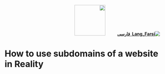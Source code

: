 <div dir="rtl" markdown="1">

[**![Lang_Farsi](https://user-images.githubusercontent.com/125398461/234186932-52f1fa82-52c6-417f-8b37-08fe9250a55f.png) &nbsp;فارسی**](https://github.com/hiddify/Hiddify-Manager/wiki/%D9%86%D8%AD%D9%88%D9%87-%D8%A7%D8%B3%D8%AA%D9%81%D8%A7%D8%AF%D9%87-%D8%A7%D8%B2-%DA%86%D9%86%D8%AF%DB%8C%D9%86-%D8%B2%DB%8C%D8%B1%D8%AF%D8%A7%D9%85%D9%86%D9%87-%DB%8C%DA%A9-%D9%88%D8%A8%D8%B3%D8%A7%DB%8C%D8%AA-%D8%AF%D8%B1-%D8%B1%DB%8C%D8%A7%D9%84%DB%8C%D8%AA%DB%8C)&nbsp;&nbsp;&nbsp;&nbsp;&nbsp;&nbsp;&nbsp;&nbsp;&nbsp;&nbsp;<a href="https://github.com/hiddify/hiddify-config/wiki/All-tutorials-and-videos"><img width="100" src="https://github.com/hiddify/hiddify-config/assets/125398461/8ac5b906-105c-4b98-acf5-0e12e39e33f6" /></a>


</div>


</div>


</div>


# How to use subdomains of a website in Reality
